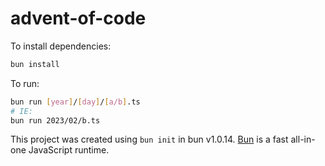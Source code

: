 # advent-of-code

To install dependencies:

```bash
bun install
```

To run:

```bash
bun run [year]/[day]/[a/b].ts
# IE:
bun run 2023/02/b.ts
```

This project was created using `bun init` in bun v1.0.14. [Bun](https://bun.sh) is a fast all-in-one JavaScript runtime.
